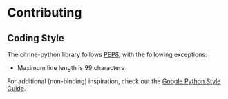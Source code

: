 # Contributing

## Coding Style
The citrine-python library follows [PEP8](https://www.python.org/dev/peps/pep-0008/), with the following exceptions:
* Maximum line length is 99 characters

For additional (non-binding) inspiration, check out the [Google Python Style Guide](https://github.com/google/styleguide/blob/gh-pages/pyguide.md).